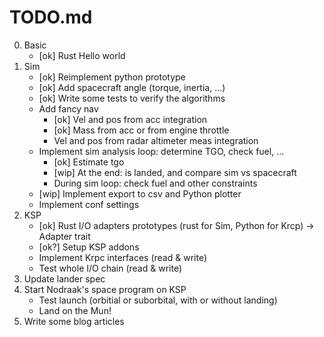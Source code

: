 # TODO.md

0. Basic
    * [ok] Rust Hello world
1. Sim
    * [ok] Reimplement python prototype
    * [ok] Add spacecraft angle (torque, inertia, ...)
    * [ok] Write some tests to verify the algorithms
    * Add fancy nav
        * [ok] Vel and pos from acc integration
        * [ok] Mass from acc or from engine throttle
        * Vel and pos from radar altimeter meas integration
    * Implement sim analysis loop: determine TGO, check fuel, ...
        * [ok] Estimate tgo
        * [wip] At the end: is landed, and compare sim vs spacecraft
        * During sim loop: check fuel and other constraints
    * [wip] Implement export to csv and Python plotter
    * Implement conf settings
2. KSP
    * [ok] Rust I/O adapters prototypes (rust for Sim, Python for Krcp) -> Adapter trait
    * [ok?] Setup KSP addons
    * Implement Krpc interfaces (read & write)
    * Test whole I/O chain (read & write)
3. Update lander spec
4. Start Nodraak's space program on KSP
    * Test launch (orbitial or suborbital, with or without landing)
    * Land on the Mun!
5. Write some blog articles
